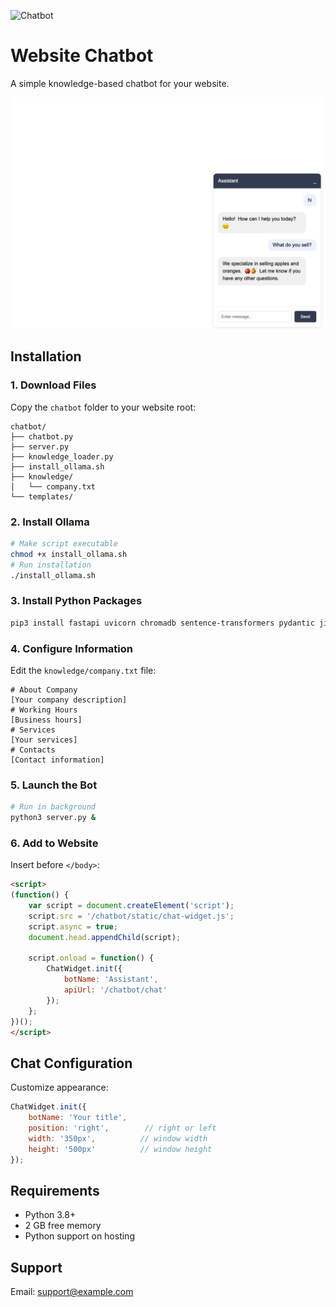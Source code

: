 ![Chatbot](https://raw.githubusercontent.com/KazKozDev/ChatBot/main/images/banner.jpg)

# Website Chatbot
A simple knowledge-based chatbot for your website.

![Chatbot Demo](https://raw.githubusercontent.com/KazKozDev/ChatBot/main/images/demo.jpg)

## Installation
### 1. Download Files
Copy the `chatbot` folder to your website root:
```
chatbot/
├── chatbot.py
├── server.py
├── knowledge_loader.py
├── install_ollama.sh
├── knowledge/
│   └── company.txt
└── templates/
```

### 2. Install Ollama
```bash
# Make script executable
chmod +x install_ollama.sh
# Run installation
./install_ollama.sh
```

### 3. Install Python Packages
```bash
pip3 install fastapi uvicorn chromadb sentence-transformers pydantic jinja2
```

### 4. Configure Information
Edit the `knowledge/company.txt` file:
```text
# About Company
[Your company description]
# Working Hours
[Business hours]
# Services
[Your services]
# Contacts
[Contact information]
```

### 5. Launch the Bot
```bash
# Run in background
python3 server.py &
```

### 6. Add to Website
Insert before `</body>`:
```html
<script>
(function() {
    var script = document.createElement('script');
    script.src = '/chatbot/static/chat-widget.js';
    script.async = true;
    document.head.appendChild(script);
    
    script.onload = function() {
        ChatWidget.init({
            botName: 'Assistant',
            apiUrl: '/chatbot/chat'
        });
    };
})();
</script>
```

## Chat Configuration
Customize appearance:
```javascript
ChatWidget.init({
    botName: 'Your title',
    position: 'right',        // right or left
    width: '350px',          // window width
    height: '500px'          // window height
});
```

## Requirements
- Python 3.8+
- 2 GB free memory
- Python support on hosting

## Support
Email: support@example.com